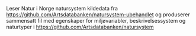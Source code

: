 Leser Natur i Norge natursystem kildedata fra https://github.com/Artsdatabanken/natursystem-ubehandlet og produserer sammensatt fil med egenskaper for miljøvariabler, beskrivelsessystem og naturtyper i https://github.com/Artsdatabanken/natursystem
